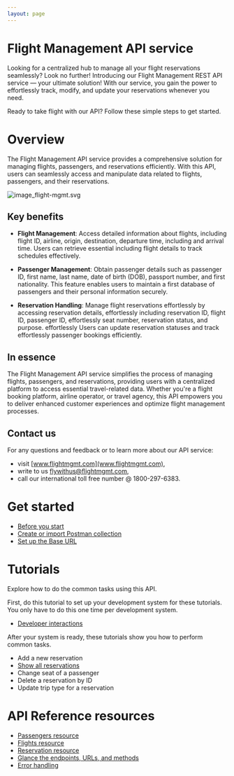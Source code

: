 ```yaml
---
layout: page
---
```


# Flight Management API service

Looking for a centralized hub to manage all your flight reservations seamlessly? Look no further! Introducing our Flight Management REST API service — your ultimate solution! With our service, you gain the power to effortlessly track, modify, and update your reservations whenever you need.

Ready to take flight with our API? Follow these simple steps to get started.

# Overview

The Flight Management API service provides a comprehensive solution
for managing flights, passengers, and reservations efficiently.
With this API, users can seamlessly access and manipulate data
related to flights, passengers, and their reservations.

![image_flight-mgmt.svg](image_flight-mgmt.svg)

## Key benefits

- **Flight Management**: Access detailed information about flights,
including flight ID, airline, origin, destination, departure time,
including and arrival time. Users can retrieve essential
including flight details to track schedules effectively.

- **Passenger Management**: Obtain passenger details such as passenger ID,
first name, last name, date of birth (DOB), passport number, and
first nationality. This feature enables users to maintain a
first database of passengers and their personal information securely.

- **Reservation Handling**: Manage flight reservations
effortlessly by accessing reservation details,
effortlessly including reservation ID, flight ID, passenger ID,
effortlessly seat number, reservation status, and purpose.
effortlessly Users can update reservation statuses and track
effortlessly passenger bookings efficiently.

## In essence

The Flight Management API service simplifies the process of
managing flights, passengers, and reservations, providing users
with a centralized platform to access essential travel-related data.
Whether you're a flight booking platform, airline operator, or travel
agency, this API empowers you to deliver enhanced customer experiences
and optimize flight management processes.

## Contact us

For any questions and feedback or to learn more about our API service:

- visit [www.flightmgmt.com](www.flightmgmt.com),
- write to us flywithus@flightmgmt.com,
- call our international toll free number @ 1800-297-6383.


# Get started

- [Before you start](tutorials/before-you-start-a-tutorial.md)
- [Create or import Postman collection](tutorials/create-postman-collection.md)
- [Set up the Base URL](tutorials/set-up-env-postman.md)

# Tutorials

Explore how to do the common tasks using this API. 

First, do this tutorial to set up your development system for these tutorials. You only have to do this one time per development system.

- [Developer interactions](tutorials/usecase.md)

After your system is ready, these tutorials show you how to perform common tasks.

- Add a new reservation
- [Show all reservations](tutorials/show-all-res.md)
- Change seat of a passenger
- Delete a reservation by ID
- Update trip type for a reservation

# API Reference resources

- [Passengers resource](reference/passengers.md)
- [Flights resource](reference/flights.md)
- [Reservation resource](reference/reservation.md)
- [Glance the endpoints, URLs, and methods](reference/endpoints.md)
- [Error handling](reference/error-handling.md)






